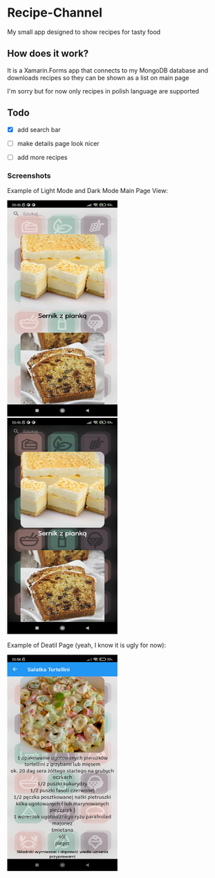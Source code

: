 # Recipe-Channel  

My small app designed to show recipes for tasty food  
  
## How does it work?  
  
It is a Xamarin.Forms app that connects to my MongoDB database and downloads recipes so they can be shown as a list on main page  
  
I'm sorry but for now only recipes in polish language are supported  
  
## Todo  

- [x] add search bar
- [ ] make details page look nicer
- [ ] add more recipes
  
  
### Screenshots  
  
Example of Light Mode and Dark Mode Main Page View:  

<img src="https://raw.githubusercontent.com/theKapcioszek/Recipe-Channel/master/screenshots/1680464560828.jpg" height=500 width=255/><img src="https://raw.githubusercontent.com/theKapcioszek/Recipe-Channel/master/screenshots/1680464560815.jpg" height=500 width=255/>
  
  
  
  
Example of Deatil Page (yeah, I know it is ugly for now):  

<img src="https://raw.githubusercontent.com/theKapcioszek/Recipe-Channel/master/screenshots/1680292650627.jpg" height=500 width=255/>  
